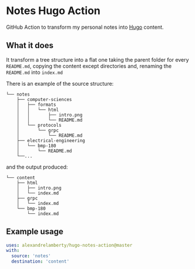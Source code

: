 # Notes Hugo Action

GitHub Action to transform my personal notes into [Hugo](https://gohugo.io/) content.

## What it does

It transform a tree structure into a flat one taking the parent folder for every `README.md`, copying the content except directories and, renaming the `README.md` into `index.md`

There is an example of the source structure:

```shell
└── notes
    ├── computer-sciences
    │   ├── formats
    │   │   └── html
    │   │       ├── intro.png
    │   │       └── README.md
    │   └── protocols
    │       └── grpc
    │           └── README.md
    ├── electrical-engineering
    │   └── bmp-180
    │       └── README.md
    └──...
```

and the output produced:

```shell
└── content
    ├── html
    │   ├── intro.png
    │   └── index.md
    ├── grpc
    │   └── index.md
    └── bmp-180
        └── index.md
```

## Example usage

```yaml
uses: alexandrelamberty/hugo-notes-action@master
with:
  source: 'notes'
  destination: 'content'
```
